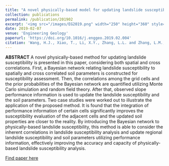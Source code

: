 ```yaml
---
title: "A novel physically-based model for updating landslide susceptibility"
collection: publications
permalink: /publication/201902
excerpt: '<img src="/images/EG2019.png" width="250" height="360" style="float:right"><strong>Highlights:</strong><br> 1. We developed a novel physically-based method for updating landslide susceptibility.<br> 2. Susceptibility is related to spatially and cross correlated soil parameters via Bayes theory.<br> 3. Observed slope performance is used to update landslide susceptibility and soil parameters.<br> 4. The accuracy and capacity of landslide susceptibility analysis are improved significantly.'
date: 2019-02-07
venue: 'Engineering Geology'
paperurl: 'https://doi.org/10.1016/j.enggeo.2019.02.004'
citation: 'Wang, H.J., Xiao, T., Li, X.Y., Zhang, L.L. and Zhang, L.M., 2019. A novel physically-based model for updating landslide susceptibility. <i>Engineering Geology</i>, 251, pp.71-80.'
---
```

**ABSTRACT**  A novel physically-based method for updating landslide susceptibility is presented in this paper, considering both spatial and cross correlations. First, a Bayesian network relating landslide susceptibility to spatially and cross correlated soil parameters is constructed for susceptibility assessment. Then, the correlations among the grid cells and the prior probabilities of the Bayesian network are quantified utilizing Monte Carlo simulation and random field theory. After that, observed slope performance information is used to update the landslide susceptibility and the soil parameters. Two case studies were worked out to illustrate the application of the proposed method. It is found that the integration of performance information of certain cells significantly improves the susceptibility evaluation of the adjacent cells and the updated soil properties are closer to the reality. By introducing the Bayesian network to physically-based landslide susceptibility, this method is able to consider the inherent correlations in landslide susceptibility analysis and update regional landslide susceptibility and soil parameters utilizing performance information, effectively improving the accuracy and capacity of physically-based landslide susceptibility analysis.

[Find paper here](https://doi.org/10.1016/j.enggeo.2019.02.004)
